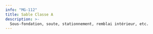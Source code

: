 ```yaml
---
info: "MG-112"
title: Sable Classe A
description: >-
  Sous-fondation, soute, stationnement, remblai intérieur, etc.
---
```

